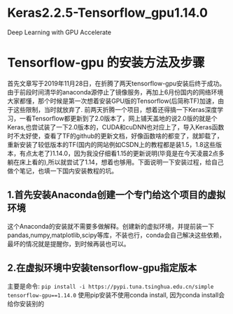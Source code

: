 # Keras2.2.5-Tensorflow_gpu1.14.0
Deep Learning with GPU Accelerate
# Tensorflow-gpu 的安装方法及步骤
首先文章写于2019年11月28日，在折腾了两天tensorflow-gpu安装后终于成功。由于前段时间清华的anaconda源停止了镜像服务，再加上6月份国内的网络环境大家都懂，那个时候是第一次想着安装GPU版的Tensorflow(后简称TF)加速，由于这些限制，当时就放弃了. 前两天折腾一个项目，想着还得搞一下Keras深度学习，一看Tensorflow都更新到了2.0版本了，网上铺天盖地的说2.0版的就是个Keras,也尝试装了一下2.0版本的，CUDA和cuDNN也对应上了，导入Keras函数时不太好使，查看了TF的github的更新文档，好像函数啥的都变了，就卸载了，重新安装了较低版本的TF(国内的网站例如CSDN上的教程都是装1.5，1.8这些版本，有点太老了)1.14.0，因为我没仔细看1.15的更新说明(毕竟是在今天凌晨2点多躺在床上看的),所以就尝试了1.14，想着也够用。下面说明一下安装过程，给自己做个笔记，也填一下国内安装教程的坑。
## 1.首先安装Anaconda创建一个专门给这个项目的虚拟环境
这个Anaconda的安装就不需要多做解释。创建新的虚拟环境，并提前装一下pandas,numpy,matplotlib,scipy等库，不装也行，conda会自己解决这些依赖，最坏的情况就是提醒你，到时候再装也可以。
## 2.在虚拟环境中安装tensorflow-gpu指定版本
主要是命令:
```pip install -i https://pypi.tuna.tsinghua.edu.cn/simple tensorflow-gpu==1.14.0```
使用pip安装不使用conda install, 因为conda install会给你安装别的
